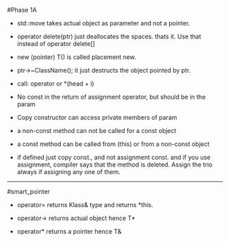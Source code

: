 #Phase 1A
- std::move takes actual object as parameter and not a pointer.

- operator delete(ptr) just deallocates the spaces. thats it. Use that instead of operator delete[]

- new (pointer) T() is called placement new.

- ptr->~ClassName(); it just destructs the object pointed by ptr.

- call: operator[](i) or *(head + i)

- No const in the return of assignment operator, but should be in the param

- Copy constructor can access private members of param

- a non-const method can not be called for a const object

- a const method can be called from (this) or from a non-const object

- if defined just copy const., and not assignment const. and if you use assignment, compiler says that the method is deleted. Assign the trio always if assigning any one of them.


---

#smart_pointer

- operator= returns Klass& type and returns *this.

- operator-> returns actual object hence T*

- operator* returns a pointer hence T&

